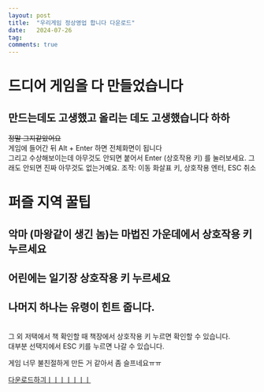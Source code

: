 ```yaml
---
layout: post
title:  "우리게임 정상영업 합니다 다운로드"
date:   2024-07-26
tag:
comments: true
---
```


# 드디어 게임을 다 만들었습니다
## 만드는데도 고생했고 올리는 데도 고생했습니다 하하
~~정말 그지같았어요~~ <br>
게임에 들어간 뒤 Alt + Enter 하면 전체화면이 됩니다 <br>
그리고 수상해보이는데 아무것도 안되면 붙어서 Enter (상호작용 키) 를 눌러보세요. 그래도 안되면 진짜 아무것도 없는거예요.
조작: 이동 화살표 키, 상호작용 엔터, ESC 취소
<br>
# 퍼즐 지역 꿀팁
## 악마 (마왕같이 생긴 놈)는 마법진 가운데에서 상호작용 키 누르세요
## 어린에는 일기장 상호작용 키 누르세요
## 나머지 하나는 유령이 힌트 줍니다.
<br>
그 외
저택에서 책 확인할 때 책장에서 상호작용 키 누르면 확인할 수 있습니다.<br>
대부분 선택지에서 ESC 키를 누르면 나갈 수 있습니다.

게임 너무 불친절하게 만든 거 같아서 좀 슬프네요ㅠㅠ

[다운로드하긔ㅣㅣㅣㅣㅣㅣㅣ](https://github.com/SilverTiger152/silvertiger152.github.com/raw/master/Project1.exe)
